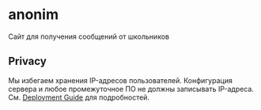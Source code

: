 # anonim

Сайт для получения сообщений от школьников

## Privacy

Мы избегаем хранения IP-адресов пользователей. Конфигурация сервера и любое
промежуточное ПО не должны записывать IP-адреса. См. [Deployment Guide](docs/DEPLOYMENT.md)
для подробностей.
